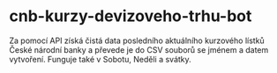 # cnb-kurzy-devizoveho-trhu-bot
Za pomocí API získá čistá data posledního aktuálního kurzového lístků České národní banky a převede je do CSV souborů se jménem a datem vytvoření. Funguje také v Sobotu, Neděli a svátky.

